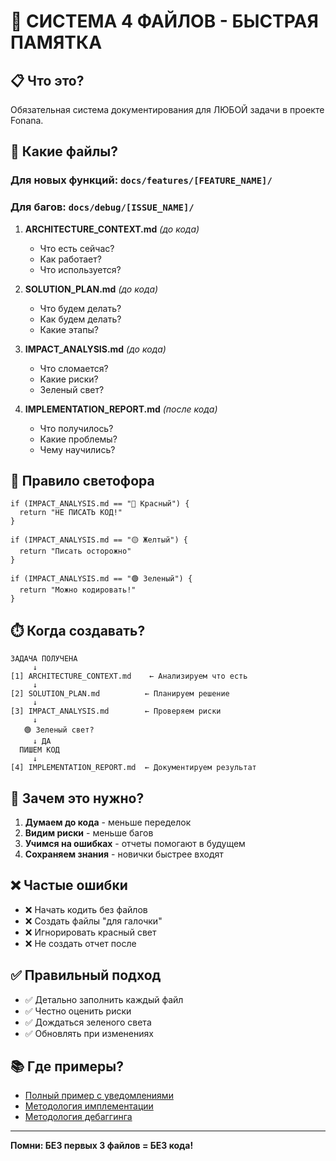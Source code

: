 # 🚀 СИСТЕМА 4 ФАЙЛОВ - БЫСТРАЯ ПАМЯТКА

## 📋 Что это?
Обязательная система документирования для ЛЮБОЙ задачи в проекте Fonana.

## 📁 Какие файлы?

### Для новых функций: `docs/features/[FEATURE_NAME]/`
### Для багов: `docs/debug/[ISSUE_NAME]/`

1. **ARCHITECTURE_CONTEXT.md** *(до кода)*
   - Что есть сейчас?
   - Как работает?
   - Что используется?

2. **SOLUTION_PLAN.md** *(до кода)*
   - Что будем делать?
   - Как будем делать?
   - Какие этапы?

3. **IMPACT_ANALYSIS.md** *(до кода)*
   - Что сломается?
   - Какие риски?
   - Зеленый свет?

4. **IMPLEMENTATION_REPORT.md** *(после кода)*
   - Что получилось?
   - Какие проблемы?
   - Чему научились?

## 🚦 Правило светофора

```
if (IMPACT_ANALYSIS.md == "🔴 Красный") {
  return "НЕ ПИСАТЬ КОД!"
}

if (IMPACT_ANALYSIS.md == "🟡 Желтый") {
  return "Писать осторожно"
}

if (IMPACT_ANALYSIS.md == "🟢 Зеленый") {
  return "Можно кодировать!"
}
```

## ⏱️ Когда создавать?

```
ЗАДАЧА ПОЛУЧЕНА
     ↓
[1] ARCHITECTURE_CONTEXT.md    ← Анализируем что есть
     ↓
[2] SOLUTION_PLAN.md          ← Планируем решение
     ↓
[3] IMPACT_ANALYSIS.md        ← Проверяем риски
     ↓
   🟢 Зеленый свет?
     ↓ ДА
  ПИШЕМ КОД
     ↓
[4] IMPLEMENTATION_REPORT.md  ← Документируем результат
```

## 🎯 Зачем это нужно?

1. **Думаем до кода** - меньше переделок
2. **Видим риски** - меньше багов
3. **Учимся на ошибках** - отчеты помогают в будущем
4. **Сохраняем знания** - новички быстрее входят

## ❌ Частые ошибки

- ❌ Начать кодить без файлов
- ❌ Создать файлы "для галочки"
- ❌ Игнорировать красный свет
- ❌ Не создать отчет после

## ✅ Правильный подход

- ✅ Детально заполнить каждый файл
- ✅ Честно оценить риски
- ✅ Дождаться зеленого света
- ✅ Обновлять при изменениях

## 📚 Где примеры?

- [Полный пример с уведомлениями](./FOUR_FILES_EXAMPLE.md)
- [Методология имплементации](./IMPLEMENTATION_METHODOLOGY.md)
- [Методология дебаггинга](./DEBUGGING_METHODOLOGY.md)

---

**Помни: БЕЗ первых 3 файлов = БЕЗ кода!** 